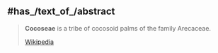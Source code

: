 

## #has_/text_of_/abstract 

> **Cocoseae** is a tribe of cocosoid palms of the family Arecaceae.
>
> [Wikipedia](https://en.wikipedia.org/wiki/Cocoseae) 

